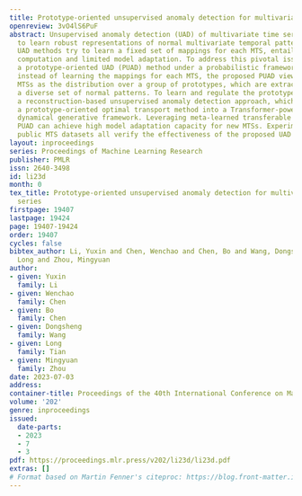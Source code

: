 ```yaml
---
title: Prototype-oriented unsupervised anomaly detection for multivariate time series
openreview: 3vO4lS6PuF
abstract: Unsupervised anomaly detection (UAD) of multivariate time series (MTS) aims
  to learn robust representations of normal multivariate temporal patterns. Existing
  UAD methods try to learn a fixed set of mappings for each MTS, entailing expensive
  computation and limited model adaptation. To address this pivotal issue, we propose
  a prototype-oriented UAD (PUAD) method under a probabilistic framework. Specifically,
  instead of learning the mappings for each MTS, the proposed PUAD views multiple
  MTSs as the distribution over a group of prototypes, which are extracted to represent
  a diverse set of normal patterns. To learn and regulate the prototypes, PUAD introduces
  a reconstruction-based unsupervised anomaly detection approach, which incorporates
  a prototype-oriented optimal transport method into a Transformer-powered probabilistic
  dynamical generative framework. Leveraging meta-learned transferable prototypes,
  PUAD can achieve high model adaptation capacity for new MTSs. Experiments on five
  public MTS datasets all verify the effectiveness of the proposed UAD method.
layout: inproceedings
series: Proceedings of Machine Learning Research
publisher: PMLR
issn: 2640-3498
id: li23d
month: 0
tex_title: Prototype-oriented unsupervised anomaly detection for multivariate time
  series
firstpage: 19407
lastpage: 19424
page: 19407-19424
order: 19407
cycles: false
bibtex_author: Li, Yuxin and Chen, Wenchao and Chen, Bo and Wang, Dongsheng and Tian,
  Long and Zhou, Mingyuan
author:
- given: Yuxin
  family: Li
- given: Wenchao
  family: Chen
- given: Bo
  family: Chen
- given: Dongsheng
  family: Wang
- given: Long
  family: Tian
- given: Mingyuan
  family: Zhou
date: 2023-07-03
address: 
container-title: Proceedings of the 40th International Conference on Machine Learning
volume: '202'
genre: inproceedings
issued:
  date-parts:
  - 2023
  - 7
  - 3
pdf: https://proceedings.mlr.press/v202/li23d/li23d.pdf
extras: []
# Format based on Martin Fenner's citeproc: https://blog.front-matter.io/posts/citeproc-yaml-for-bibliographies/
---
```

